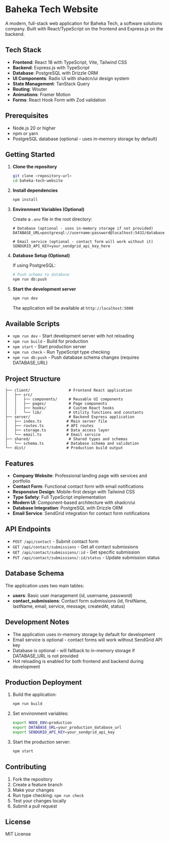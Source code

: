 # Baheka Tech Website

A modern, full-stack web application for Baheka Tech, a software solutions company. Built with React/TypeScript on the frontend and Express.js on the backend.

## Tech Stack

- **Frontend**: React 18 with TypeScript, Vite, Tailwind CSS
- **Backend**: Express.js with TypeScript
- **Database**: PostgreSQL with Drizzle ORM
- **UI Components**: Radix UI with shadcn/ui design system
- **State Management**: TanStack Query
- **Routing**: Wouter
- **Animations**: Framer Motion
- **Forms**: React Hook Form with Zod validation

## Prerequisites

- Node.js 20 or higher
- npm or yarn
- PostgreSQL database (optional - uses in-memory storage by default)

## Getting Started

1. **Clone the repository**
   ```bash
   git clone <repository-url>
   cd baheka-tech-website
   ```

2. **Install dependencies**
   ```bash
   npm install
   ```

3. **Environment Variables (Optional)**
   
   Create a `.env` file in the root directory:
   ```env
   # Database (optional - uses in-memory storage if not provided)
   DATABASE_URL=postgresql://username:password@localhost:5432/database_name
   
   # Email service (optional - contact form will work without it)
   SENDGRID_API_KEY=your_sendgrid_api_key_here
   ```

4. **Database Setup (Optional)**
   
   If using PostgreSQL:
   ```bash
   # Push schema to database
   npm run db:push
   ```

5. **Start the development server**
   ```bash
   npm run dev
   ```

   The application will be available at `http://localhost:5000`

## Available Scripts

- `npm run dev` - Start development server with hot reloading
- `npm run build` - Build for production
- `npm start` - Start production server
- `npm run check` - Run TypeScript type checking
- `npm run db:push` - Push database schema changes (requires DATABASE_URL)

## Project Structure

```
├── client/                 # Frontend React application
│   ├── src/
│   │   ├── components/     # Reusable UI components
│   │   ├── pages/          # Page components
│   │   ├── hooks/          # Custom React hooks
│   │   └── lib/            # Utility functions and constants
├── server/                 # Backend Express application
│   ├── index.ts           # Main server file
│   ├── routes.ts          # API routes
│   ├── storage.ts         # Data access layer
│   └── email.ts           # Email service
├── shared/                 # Shared types and schemas
│   └── schema.ts          # Database schema and validation
└── dist/                  # Production build output
```

## Features

- **Company Website**: Professional landing page with services and portfolio
- **Contact Form**: Functional contact form with email notifications
- **Responsive Design**: Mobile-first design with Tailwind CSS
- **Type Safety**: Full TypeScript implementation
- **Modern UI**: Component-based architecture with shadcn/ui
- **Database Integration**: PostgreSQL with Drizzle ORM
- **Email Service**: SendGrid integration for contact form notifications

## API Endpoints

- `POST /api/contact` - Submit contact form
- `GET /api/contact/submissions` - Get all contact submissions
- `GET /api/contact/submissions/:id` - Get specific submission
- `PUT /api/contact/submissions/:id/status` - Update submission status

## Database Schema

The application uses two main tables:

- **users**: Basic user management (id, username, password)
- **contact_submissions**: Contact form submissions (id, firstName, lastName, email, service, message, createdAt, status)

## Development Notes

- The application uses in-memory storage by default for development
- Email service is optional - contact forms will work without SendGrid API key
- Database is optional - will fallback to in-memory storage if DATABASE_URL is not provided
- Hot reloading is enabled for both frontend and backend during development

## Production Deployment

1. Build the application:
   ```bash
   npm run build
   ```

2. Set environment variables:
   ```bash
   export NODE_ENV=production
   export DATABASE_URL=your_production_database_url
   export SENDGRID_API_KEY=your_sendgrid_api_key
   ```

3. Start the production server:
   ```bash
   npm start
   ```

## Contributing

1. Fork the repository
2. Create a feature branch
3. Make your changes
4. Run type checking: `npm run check`
5. Test your changes locally
6. Submit a pull request

## License

MIT License
